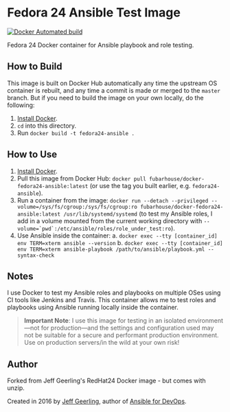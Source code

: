 # Fedora 24 Ansible Test Image

[![Docker Automated build](https://img.shields.io/docker/automated/fubarhouse/docker-fedora24-ansible.svg?maxAge=2592000)](https://hub.docker.com/r/fubarhouse/docker-fedora24-ansible/)

Fedora 24 Docker container for Ansible playbook and role testing.

## How to Build

This image is built on Docker Hub automatically any time the upstream OS container is rebuilt, and any time a commit is made or merged to the `master` branch. But if you need to build the image on your own locally, do the following:

  1. [Install Docker](https://docs.docker.com/engine/installation/).
  2. `cd` into this directory.
  3. Run `docker build -t fedora24-ansible .`

## How to Use

  1. [Install Docker](https://docs.docker.com/engine/installation/).
  2. Pull this image from Docker Hub: `docker pull fubarhouse/docker-fedora24-ansible:latest` (or use the tag you built earlier, e.g. `fedora24-ansible`).
  3. Run a container from the image: `docker run --detach --privileged --volume=/sys/fs/cgroup:/sys/fs/cgroup:ro fubarhouse/docker-fedora24-ansible:latest /usr/lib/systemd/systemd` (to test my Ansible roles, I add in a volume mounted from the current working directory with ``--volume=`pwd`:/etc/ansible/roles/role_under_test:ro``).
  4. Use Ansible inside the container:
    a. `docker exec --tty [container_id] env TERM=xterm ansible --version`
    b. `docker exec --tty [container_id] env TERM=xterm ansible-playbook /path/to/ansible/playbook.yml --syntax-check`

## Notes

I use Docker to test my Ansible roles and playbooks on multiple OSes using CI tools like Jenkins and Travis. This container allows me to test roles and playbooks using Ansible running locally inside the container.

> **Important Note**: I use this image for testing in an isolated environment—not for production—and the settings and configuration used may not be suitable for a secure and performant production environment. Use on production servers/in the wild at your own risk!

## Author

Forked from Jeff Geerling's RedHat24 Docker image - but comes with unzip.

Created in 2016 by [Jeff Geerling](http://jeffgeerling.com/), author of [Ansible for DevOps](https://www.ansiblefordevops.com/).
